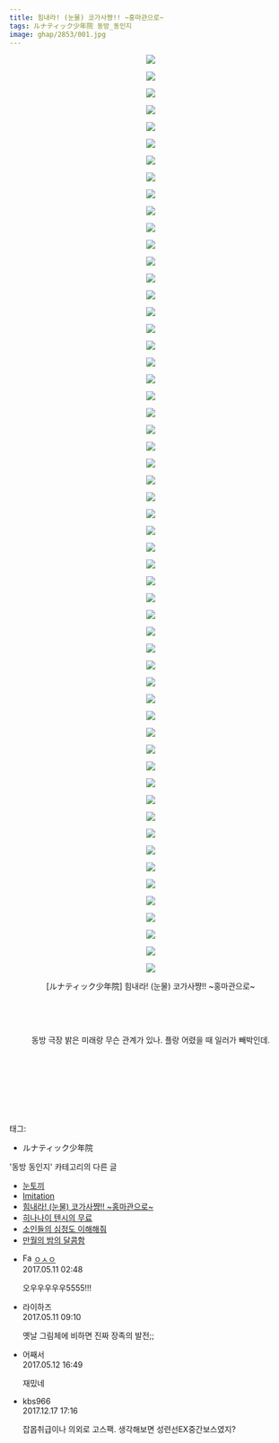 ```yaml
---
title: 힘내라! (눈물) 코가사쨩!! ~홍마관으로~
tags: ルナティック少年院 동방_동인지
image: ghap/2853/001.jpg
---
```

<div class="article">
<p style="text-align: center; clear: none; float: none;"><img src="{{ site.nasurl }}/ghap/2853/001.jpg"/></p>
<p style="text-align: center; clear: none; float: none;"><img src="{{ site.nasurl }}/ghap/2853/002.jpg"/></p>
<p style="text-align: center; clear: none; float: none;"><img src="{{ site.nasurl }}/ghap/2853/003.jpg"/></p>
<p style="text-align: center; clear: none; float: none;"><img src="{{ site.nasurl }}/ghap/2853/004.jpg"/></p>
<p style="text-align: center; clear: none; float: none;"><img src="{{ site.nasurl }}/ghap/2853/005.jpg"/></p>
<p style="text-align: center; clear: none; float: none;"><img src="{{ site.nasurl }}/ghap/2853/006.jpg"/></p>
<p style="text-align: center; clear: none; float: none;"><img src="{{ site.nasurl }}/ghap/2853/007.jpg"/></p>
<p style="text-align: center; clear: none; float: none;"><img src="{{ site.nasurl }}/ghap/2853/008.jpg"/></p>
<p style="text-align: center; clear: none; float: none;"><img src="{{ site.nasurl }}/ghap/2853/009.jpg"/></p>
<p style="text-align: center; clear: none; float: none;"><img src="{{ site.nasurl }}/ghap/2853/010.jpg"/></p>
<p style="text-align: center; clear: none; float: none;"><img src="{{ site.nasurl }}/ghap/2853/011.jpg"/></p>
<p style="text-align: center; clear: none; float: none;"><img src="{{ site.nasurl }}/ghap/2853/012.jpg"/></p>
<p style="text-align: center; clear: none; float: none;"><img src="{{ site.nasurl }}/ghap/2853/013.jpg"/></p>
<p style="text-align: center; clear: none; float: none;"><img src="{{ site.nasurl }}/ghap/2853/014.jpg"/></p>
<p style="text-align: center; clear: none; float: none;"><img src="{{ site.nasurl }}/ghap/2853/015.jpg"/></p>
<p style="text-align: center; clear: none; float: none;"><img src="{{ site.nasurl }}/ghap/2853/016.jpg"/></p>
<p style="text-align: center; clear: none; float: none;"><img src="{{ site.nasurl }}/ghap/2853/017.jpg"/></p>
<p style="text-align: center; clear: none; float: none;"><img src="{{ site.nasurl }}/ghap/2853/018.jpg"/></p>
<p style="text-align: center; clear: none; float: none;"><img src="{{ site.nasurl }}/ghap/2853/019.jpg"/></p>
<p style="text-align: center; clear: none; float: none;"><img src="{{ site.nasurl }}/ghap/2853/020.jpg"/></p>
<p style="text-align: center; clear: none; float: none;"><img src="{{ site.nasurl }}/ghap/2853/021.jpg"/></p>
<p style="text-align: center; clear: none; float: none;"><img src="{{ site.nasurl }}/ghap/2853/022.jpg"/></p>
<p style="text-align: center; clear: none; float: none;"><img src="{{ site.nasurl }}/ghap/2853/023.jpg"/></p>
<p style="text-align: center; clear: none; float: none;"><img src="{{ site.nasurl }}/ghap/2853/024.jpg"/></p>
<p style="text-align: center; clear: none; float: none;"><img src="{{ site.nasurl }}/ghap/2853/025.jpg"/></p>
<p style="text-align: center; clear: none; float: none;"><img src="{{ site.nasurl }}/ghap/2853/026.jpg"/></p>
<p style="text-align: center; clear: none; float: none;"><img src="{{ site.nasurl }}/ghap/2853/027.jpg"/></p>
<p style="text-align: center; clear: none; float: none;"><img src="{{ site.nasurl }}/ghap/2853/028.jpg"/></p>
<p style="text-align: center; clear: none; float: none;"><img src="{{ site.nasurl }}/ghap/2853/029.jpg"/></p>
<p style="text-align: center; clear: none; float: none;"><img src="{{ site.nasurl }}/ghap/2853/030.jpg"/></p>
<p style="text-align: center; clear: none; float: none;"><img src="{{ site.nasurl }}/ghap/2853/031.jpg"/></p>
<p style="text-align: center; clear: none; float: none;"><img src="{{ site.nasurl }}/ghap/2853/032.jpg"/></p>
<p style="text-align: center; clear: none; float: none;"><img src="{{ site.nasurl }}/ghap/2853/033.jpg"/></p>
<p style="text-align: center; clear: none; float: none;"><img src="{{ site.nasurl }}/ghap/2853/034.jpg"/></p>
<p style="text-align: center; clear: none; float: none;"><img src="{{ site.nasurl }}/ghap/2853/035.jpg"/></p>
<p style="text-align: center; clear: none; float: none;"><img src="{{ site.nasurl }}/ghap/2853/036.jpg"/></p>
<p style="text-align: center; clear: none; float: none;"><img src="{{ site.nasurl }}/ghap/2853/037.jpg"/></p>
<p style="text-align: center; clear: none; float: none;"><img src="{{ site.nasurl }}/ghap/2853/038.jpg"/></p>
<p style="text-align: center; clear: none; float: none;"><img src="{{ site.nasurl }}/ghap/2853/039.jpg"/></p>
<p style="text-align: center; clear: none; float: none;"><img src="{{ site.nasurl }}/ghap/2853/040.jpg"/></p>
<p style="text-align: center; clear: none; float: none;"><img src="{{ site.nasurl }}/ghap/2853/041.jpg"/></p>
<p style="text-align: center; clear: none; float: none;"><img src="{{ site.nasurl }}/ghap/2853/042.jpg"/></p>
<p style="text-align: center; clear: none; float: none;"><img src="{{ site.nasurl }}/ghap/2853/043.jpg"/></p>
<p style="text-align: center; clear: none; float: none;"><img src="{{ site.nasurl }}/ghap/2853/044.jpg"/></p>
<p style="text-align: center; clear: none; float: none;"><img src="{{ site.nasurl }}/ghap/2853/045.jpg"/></p>
<p style="text-align: center; clear: none; float: none;"><img src="{{ site.nasurl }}/ghap/2853/046.jpg"/></p>
<p style="text-align: center; clear: none; float: none;"><img src="{{ site.nasurl }}/ghap/2853/047.jpg"/></p>
<p style="text-align: center; clear: none; float: none;"><img src="{{ site.nasurl }}/ghap/2853/048.jpg"/></p>
<p style="text-align: center; clear: none; float: none;"><img src="{{ site.nasurl }}/ghap/2853/049.jpg"/></p>
<p style="text-align: center; clear: none; float: none;"><img src="{{ site.nasurl }}/ghap/2853/050.jpg"/></p>
<p style="text-align: center; clear: none; float: none;"><img src="{{ site.nasurl }}/ghap/2853/051.jpg"/></p>
<p style="text-align: center; clear: none; float: none;"><img src="{{ site.nasurl }}/ghap/2853/052.jpg"/></p>
<p style="text-align: center; clear: none; float: none;"><img src="{{ site.nasurl }}/ghap/2853/053.jpg"/></p>
<p style="text-align: center; clear: none; float: none;"><img src="{{ site.nasurl }}/ghap/2853/054.jpg"/></p>
<p style="text-align: center; clear: none; float: none;"><img src="{{ site.nasurl }}/ghap/2853/055.jpg"/></p>
<p style="text-align: center; clear: none; float: none;">[ルナティック少年院] 힘내라! (눈물) 코가사쨩!! ~홍마관으로~</p>
<p style="text-align: center; clear: none; float: none;"><br/></p>
<p style="text-align: center; clear: none; float: none;"><br/></p>
<p style="text-align: center; clear: none; float: none;">동방 극장 밝은 미래랑 무슨 관계가 있나. 플랑 어렸을 때 일러가 빼박인데.</p>
<p style="text-align: center; clear: none; float: none;"><br/></p>
<p style="text-align: center; clear: none; float: none;"><br/></p>
<p style="text-align: center; clear: none; float: none;"><br/></p>
<p><br/></p>
</div><div class="tagTrail">
<p>태그: </p>
<ul>
<li>ルナティック少年院</li>
</ul>
</div><div class="another">
<p>'동방 동인지' 카테고리의 다른 글</p>
<ul>
<li><a href="/2016-12-07-ghap_2855">눈토끼</a></li>
<li><a href="/2016-12-07-ghap_2854">Imitation</a></li>
<li><a href="/2016-12-07-ghap_2853">힘내라! (눈물) 코가사쨩!! ~홍마관으로~</a></li>
<li><a href="/2016-12-06-ghap_2852">히나나이 텐시의 무료</a></li>
<li><a href="/2016-12-06-ghap_2851">소인들의 심정도 이해해줘</a></li>
<li><a href="/2016-12-06-ghap_2850">만월의 밤의 달콤함</a></li>
</ul>
</div><div class="cb_module cb_fluid">
<div class="cb_wrt cb_profile">
<div class="comment">
<ul>
<li class="cb_thumb_off" id="comment14986079">
<div class="cb_comment_area">
<div class="cb_info_area">
<div class="cb_section">
<span class="cb_nick_name"><img alt="Favicon of http://google.com" height="16" onerror="this.onerror=null;this.parentNode.removeChild(this)" src="http://google.com/favicon.ico" width="16"/> <a href="http://google.com" onclick="return openLinkInNewWindow(this)">ㅇㅅㅇ</a></span>
</div>
<div class="cb_section">
<span class="cb_date">2017.05.11 02:48 </span>
</div>
</div>
<div class="cb_dsc_comment">
<p class="cb_dsc">
											오우우우우우5555!!!
										</p>
</div>
</div></li>
<li class="cb_thumb_off" id="comment14986164">
<div class="cb_comment_area">
<div class="cb_info_area">
<div class="cb_section">
<span class="cb_nick_name">라이하즈</span>
</div>
<div class="cb_section">
<span class="cb_date">2017.05.11 09:10 </span>
</div>
</div>
<div class="cb_dsc_comment">
<p class="cb_dsc">
											옛날 그림체에 비하면 진짜 장족의 발전;;
										</p>
</div>
</div></li>
<li class="cb_thumb_off" id="comment14987351">
<div class="cb_comment_area">
<div class="cb_info_area">
<div class="cb_section">
<span class="cb_nick_name">어째서</span>
</div>
<div class="cb_section">
<span class="cb_date">2017.05.12 16:49 </span>
</div>
</div>
<div class="cb_dsc_comment">
<p class="cb_dsc">
											재밌네
										</p>
</div>
</div></li>
<li class="cb_thumb_off" id="comment15154009">
<div class="cb_comment_area">
<div class="cb_info_area">
<div class="cb_section">
<span class="cb_nick_name">kbs966</span>
</div>
<div class="cb_section">
<span class="cb_date">2017.12.17 17:16 </span>
</div>
</div>
<div class="cb_dsc_comment">
<p class="cb_dsc">
											잡몹취급이나 의외로 고스팩. 생각해보면 성련선EX중간보스였지?
										</p>
</div>
</div></li>
</ul>
</div>
</div><!-- commentList close -->
</div>